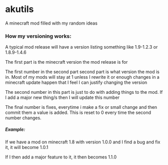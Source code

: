 # akutils
A minecraft mod filled with my random ideas


### How my versioning works:
A typical mod release will have a version listing something like 1.9-1.2.3 or 1.8.9-1.4.6

The first part is the minecraft version the mod release is for

The first number in the second part second part is what version the mod is in. Most of my mods will stay at 1 unless I rewrite it or enough changes in a minecraft update happen that I feel I can justify changing the version

The second number in this part is just to do with adding things to the mod. If I add a major new thing/s then I will update this number

The final number is fixes, everytime i make a fix or small change and then commit them a value is added. This is reset to 0 every time the second number changes.

##### Example:
If we have a mod on minecraft 1.8 with version 1.0.0 and I find a bug and fix it, it will become 1.0.1

If I then add a major feature to it, it then becomes 1.1.0
